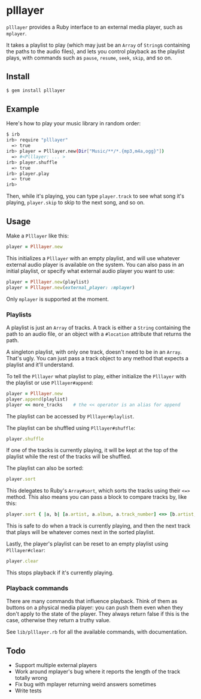 # plllayer

`plllayer` provides a Ruby interface to an external media player, such as `mplayer`.

It takes a playlist to play (which may just be an `Array` of `String`s containing the paths to the audio files), and lets you control playback as the playlist plays, with commands such as `pause`, `resume`, `seek`, `skip`, and so on.

## Install

```bash
$ gem install plllayer
```

## Example

Here's how to play your music library in random order:

```bash
$ irb
irb> require "plllayer"
  => true
irb> player = Plllayer.new(Dir["Music/**/*.{mp3,m4a,ogg}"])
  => #<Plllayer: ... >
irb> player.shuffle
  => true
irb> player.play
  => true
irb>
```

Then, while it's playing, you can type `player.track` to see what song it's playing, `player.skip` to skip to the next song, and so on.

## Usage

Make a `Plllayer` like this:

```ruby
player = Plllayer.new
```

This initializes a `Plllayer` with an empty playlist, and will use whatever external audio player is available on the system. You can also pass in an initial playlist, or specify what external audio player you want to use:

```ruby
player = Plllayer.new(playlist)
player = Plllayer.new(external_player: :mplayer)
```

Only `mplayer` is supported at the moment.

### Playlists

A playlist is just an `Array` of tracks. A track is either a `String` containing the path to an audio file, or an object with a `#location` attribute that returns the path.

A singleton playlist, with only one track, doesn't need to be in an `Array`. That's ugly. You can just pass a track object to any method that expects a playlist and it'll understand.

To tell the `Plllayer` what playlist to play, either initialize the `Plllayer` with the playlist or use `Plllayer#append`:

```ruby
player = Plllayer.new
player.append(playlist)
player << more_tracks    # the << operator is an alias for append
```

The playlist can be accessed by `Plllayer#playlist`.

The playlist can be shuffled using `Plllayer#shuffle`:

```ruby
player.shuffle
```

If one of the tracks is currently playing, it will be kept at the top of the playlist while the rest of the tracks will be shuffled.

The playlist can also be sorted:

```ruby
player.sort
```

This delegates to Ruby's `Array#sort`, which sorts the tracks using their `<=>` method. This also means you can pass a block to compare tracks by, like this:

```ruby
player.sort { |a, b| [a.artist, a.album, a.track_number] <=> [b.artist, b.album, b.track_number] }
```

This is safe to do when a track is currently playing, and then the next track that plays will be whatever comes next in the sorted playlist.

Lastly, the player's playlist can be reset to an empty playlist using `Plllayer#clear`:

```ruby
player.clear
```

This stops playback if it's currently playing.

### Playback commands

There are many commands that influence playback. Think of them as buttons on a physical media player: you can push them even when they don't apply to the state of the player. They always return false if this is the case, otherwise they return a truthy value.

See `lib/plllayer.rb` for all the available commands, with documentation.

## Todo

* Support multiple external players
* Work around mplayer's bug where it reports the length of the track totally wrong
* Fix bug with mplayer returning weird answers sometimes
* Write tests

